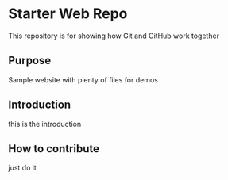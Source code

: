 # Starter Web Repo

This repository is for showing how Git and GitHub work together

## Purpose

Sample website with plenty of files for demos

## Introduction
this is the introduction

## How to contribute

just do it

